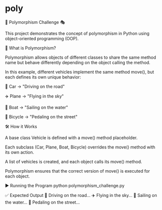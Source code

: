 # poly
📌 Polymorphism Challenge 🎭

This project demonstrates the concept of polymorphism in Python using object-oriented programming (OOP).

🔹 What is Polymorphism?

Polymorphism allows objects of different classes to share the same method name but behave differently depending on the object calling the method.

In this example, different vehicles implement the same method move(), but each defines its own unique behavior:

🚗 Car → "Driving on the road"

✈️ Plane → "Flying in the sky"

🚤 Boat → "Sailing on the water"

🚴 Bicycle → "Pedaling on the street"

🛠️ How it Works

A base class Vehicle is defined with a move() method placeholder.

Each subclass (Car, Plane, Boat, Bicycle) overrides the move() method with its own action.

A list of vehicles is created, and each object calls its move() method.

Polymorphism ensures that the correct version of move() is executed for each object.

▶️ Running the Program
python polymorphism_challenge.py

✅ Expected Output
🚗 Driving on the road...
✈️ Flying in the sky...
🚤 Sailing on the water...
🚴 Pedaling on the street...
